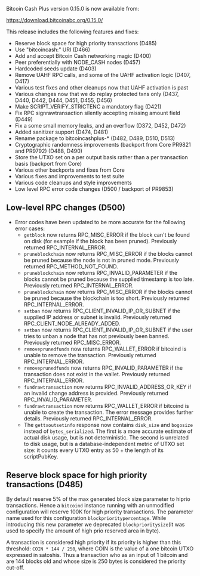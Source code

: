 Bitcoin Cash Plus version 0.15.0 is now available from:

  <https://download.bitcoinabc.org/0.15.0/>

This release includes the following features and fixes:

- Reserve block space for high priority transactions (D485)
- Use "bitcoincash:" URI (D466)
- Add and accept Bitcoin Cash networking magic (D400)
- Peer preferentially with NODE_CASH nodes (D457)
- Hardcoded seeds update (D403)
- Remove UAHF RPC calls, and some of the UAHF activation logic (D407, D417)
- Various test fixes and other cleanups now that UAHF activation is past
- Various changes now that we do replay protected txns only (D437, D440, D442, D444, D451, D455, D456)
- Make SCRIPT_VERIFY_STRICTENC a mandatory flag (D421)
- Fix RPC signrawtransaction silently accepting missing amount field (D449)
- Fix a some small memory leaks, and an overflow (D372, D452, D472)
- Added sanitizer support (D474, D481)
- Rename package to bitcoincashplus-* (D482, D489, D510, D513)
- Cryptographic randomness improvements (backport from Core PR9821 and PR9792) (D488, D490)
- Store the UTXO set on a per output basis rather than a per transaction basis (backport from Core)
- Various other backports and fixes from Core
- Various fixes and improvements to test suite
- Various code cleanups and style improvements
- Low level RPC error code changes (D500 / backport of PR9853)

Low-level RPC changes (D500)
----------------------------

- Error codes have been updated to be more accurate for the following error cases:
  - `getblock` now returns RPC_MISC_ERROR if the block can't be found on disk (for
  example if the block has been pruned). Previously returned RPC_INTERNAL_ERROR.
  - `pruneblockchain` now returns RPC_MISC_ERROR if the blocks cannot be pruned
  because the node is not in pruned mode. Previously returned RPC_METHOD_NOT_FOUND.
  - `pruneblockchain` now returns RPC_INVALID_PARAMETER if the blocks cannot be pruned
  because the supplied timestamp is too late. Previously returned RPC_INTERNAL_ERROR.
  - `pruneblockchain` now returns RPC_MISC_ERROR if the blocks cannot be pruned
  because the blockchain is too short. Previously returned RPC_INTERNAL_ERROR.
  - `setban` now returns RPC_CLIENT_INVALID_IP_OR_SUBNET if the supplied IP address
  or subnet is invalid. Previously returned RPC_CLIENT_NODE_ALREADY_ADDED.
  - `setban` now returns RPC_CLIENT_INVALID_IP_OR_SUBNET if the user tries to unban
  a node that has not previously been banned. Previously returned RPC_MISC_ERROR.
  - `removeprunedfunds` now returns RPC_WALLET_ERROR if bitcoind is unable to remove
  the transaction. Previously returned RPC_INTERNAL_ERROR.
  - `removeprunedfunds` now returns RPC_INVALID_PARAMETER if the transaction does not
  exist in the wallet. Previously returned RPC_INTERNAL_ERROR.
  - `fundrawtransaction` now returns RPC_INVALID_ADDRESS_OR_KEY if an invalid change
  address is provided. Previously returned RPC_INVALID_PARAMETER.
  - `fundrawtransaction` now returns RPC_WALLET_ERROR if bitcoind is unable to create
  the transaction. The error message provides further details. Previously returned
  RPC_INTERNAL_ERROR.
  - The `gettxoutsetinfo` response now contains `disk_size` and `bogosize` instead of
    `bytes_serialized`. The first is a more accurate estimate of actual disk usage, but
    is not deterministic. The second is unrelated to disk usage, but is a
    database-independent metric of UTXO set size: it counts every UTXO entry as 50 + the
    length of its scriptPubKey.

Reserve block space for high priority transactions (D485)
---------------------------------------------------------

By default reserve 5% of the max generated block size parameter to hiprio transactions.
Hence a `bitcoind` instance running with an unmodified configuration will reserve 100K
for high priority transactions. The parameter name used for this configuration
`blockprioritypercentage`. While introducing this new parameter we deprecated
`blockprioritysize`(it was used to specify the amount of high prio reserved area in byte).

A transaction is considered high priority if its priority is higher than this threshold: `COIN * 144 / 250`,
where COIN is the value of a one bitcoin UTXO expressed in satoshis. Thus a transaction
who as an input of 1 bitcoin and are 144 blocks old and whose size is 250 bytes is considered
the priority cut-off.
